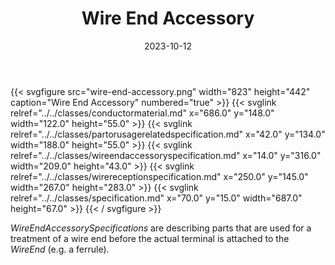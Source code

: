 ﻿---
title: Wire End Accessory
toc: false
type: specs
layout: diagram
date: "2023-10-12"
draft: false
specification: VEC
version: 2.1.0
documentType: "Recommendation"
elementType: Diagram
classes:
  - ConductorMaterial
  - PartOrUsageRelatedSpecification
  - WireEndAccessorySpecification
  - WireReceptionSpecification
  - Specification
menu:
  VEC-2.1.0:    
    parent: component-characteristics
    identifier: component-characteristics/wire-end-accessory
    weight: 1005006 

# Prev/next pager order (if `docs_section_pager` enabled in `params.toml`)
weight: 1005006
---
{{< svgfigure src="wire-end-accessory.png" width="823" height="442" caption="Wire End Accessory" numbered="true" >}}
  {{< svglink relref="../../classes/conductormaterial.md" x="686.0" y="148.0" width="122.0" height="55.0" >}}
  {{< svglink relref="../../classes/partorusagerelatedspecification.md" x="42.0" y="134.0" width="188.0" height="55.0" >}}
  {{< svglink relref="../../classes/wireendaccessoryspecification.md" x="14.0" y="316.0" width="209.0" height="43.0" >}}
  {{< svglink relref="../../classes/wirereceptionspecification.md" x="250.0" y="145.0" width="267.0" height="283.0" >}}
  {{< svglink relref="../../classes/specification.md" x="70.0" y="15.0" width="687.0" height="67.0" >}}
{{< / svgfigure >}}
<p> <i>WireEndAccessorySpecifications </i>are describing parts that are used for a treatment of a wire end before the actual terminal is attached to the <i>WireEnd</i> (e.g. a ferrule).      </p>